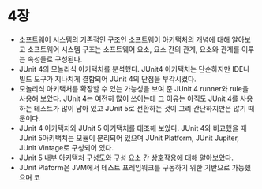 # 4장

- 소프트웨어 시스템의 기존적인 구조인 소프트웨어 아키택처의 개념에 대해 알아보고 소프트웨어 시스템 구조는 소프트웨어 요소, 요소 간의 관계, 요소와 관계를 이루는 속성들로 구성된다.
- JUnit 4의 모놀리식 아키택처를 분석했다. JUnit4 아키택처는 단순하지만 IDE나 빌드 도구가 지나치게 결합되어 JUnit 4의 단점을 부각시켰다.
- 모놀리식 아키택처를 확장할 수 있는 가능성을 보여 준 JUnit 4 runner와 rule을 사용해 보았다. JUnit 4는 여전히 많이 쓰이는데 그 이유는 아직도 JUnit 4를 사용하는 테스트가 많이 남아 있고 JUnit 5로 전환하는 것이 그리 간단하지만은 않기 때문이다.
- JUnit 4 아키택처와 JUnit 5 아키택처를 대조해 보았다. JUnit 4와 비교했을 때 JUnit 5아키택처는 모듈이 분리되어 있으며 JUnit Platform, JUnit Jupiter, JUnit Vintage로 구성되어 있다.
- JUnit 5 내부 아키택처 구성도와 구성 요소 간 상호작용에 대해 알아보았다.
- JUnit Plaform은 JVM에서 테스트 프레임워크를 구동하기 위한 기반으로 가능했으며 코
